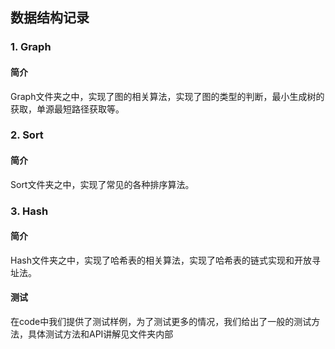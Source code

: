 ## 数据结构记录

### 1. Graph 

#### 简介

Graph文件夹之中，实现了图的相关算法，实现了图的类型的判断，最小生成树的获取，单源最短路径获取等。

### 2. Sort

#### 简介

Sort文件夹之中，实现了常见的各种排序算法。

### 3. Hash

#### 简介

Hash文件夹之中，实现了哈希表的相关算法，实现了哈希表的链式实现和开放寻址法。

#### 测试

在code中我们提供了测试样例，为了测试更多的情况，我们给出了一般的测试方法，具体测试方法和API讲解见文件夹内部
